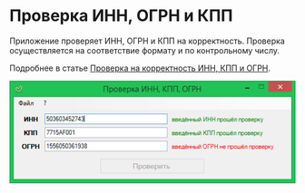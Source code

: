 Проверка ИНН, ОГРН и КПП
========================
    
Приложение проверяет ИНН, ОГРН и КПП на корректность. Проверка осуществляется на соответствие формату и по контрольному числу.

Подробнее в статье [Проверка на корректность ИНН, КПП и ОГРН](https://retifrav.github.io/blog/2014/09/21/inn-kpp-ogrn/).

![Приложение для проверки ИНН, ОГРН и КПП на корректность](/img/mainwindow.png?raw=true "Приложение для проверки ИНН, ОГРН и КПП на корректность")
